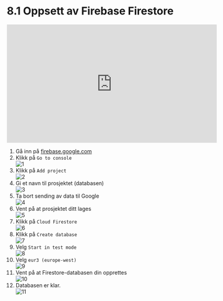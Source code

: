 # 8.1 Oppsett av Firebase Firestore

<iframe width="560" height="315" src="https://www.youtube.com/embed/s73sZN2Z1F4" frameborder="0" allow="accelerometer; autoplay; clipboard-write; encrypted-media; gyroscope; picture-in-picture" allowfullscreen></iframe>

1. Gå inn på [firebase.google.com](https://firebase.google.com)  
2. Klikk på `Go to console`  
![1](bilder/1.png ':size=400')
3. Klikk på `Add project`  
![2](bilder/2.png ':size=200')
4. Gi et navn til prosjektet (databasen)  
![3](bilder/3.png ':size=400')
5. Ta bort sending av data til Google  
![4](bilder/4.png ':size=400')
6. Vent på at prosjektet ditt lages  
![5](bilder/5.png ':size=400')
7. Klikk på `Cloud Firestore`  
![6](bilder/6.png ':size=400')
8. Klikk på `Create database`  
![7](bilder/7.png ':size=400')
9. Velg `Start in test mode`  
![8](bilder/8.png ':size=400')
10. Velg `eur3 (europe-west)`  
![9](bilder/9.png ':size=400')
11. Vent på at Firestore-databasen din opprettes  
![10](bilder/10.png ':size=400')
12. Databasen er klar.  
![11](bilder/11.png ':size=400')
